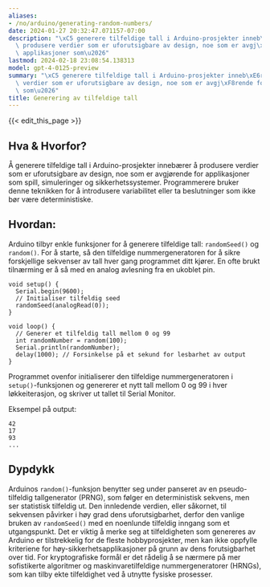 ```yaml
---
aliases:
- /no/arduino/generating-random-numbers/
date: 2024-01-27 20:32:47.071157-07:00
description: "\xC5 generere tilfeldige tall i Arduino-prosjekter inneb\xE6rer \xE5\
  \ produsere verdier som er uforutsigbare av design, noe som er avgj\xF8rende for\
  \ applikasjoner som\u2026"
lastmod: 2024-02-18 23:08:54.138313
model: gpt-4-0125-preview
summary: "\xC5 generere tilfeldige tall i Arduino-prosjekter inneb\xE6rer \xE5 produsere\
  \ verdier som er uforutsigbare av design, noe som er avgj\xF8rende for applikasjoner\
  \ som\u2026"
title: Generering av tilfeldige tall
---
```


{{< edit_this_page >}}

## Hva & Hvorfor?
Å generere tilfeldige tall i Arduino-prosjekter innebærer å produsere verdier som er uforutsigbare av design, noe som er avgjørende for applikasjoner som spill, simuleringer og sikkerhetssystemer. Programmerere bruker denne teknikken for å introdusere variabilitet eller ta beslutninger som ikke bør være deterministiske.

## Hvordan:
Arduino tilbyr enkle funksjoner for å generere tilfeldige tall: `randomSeed()` og `random()`. For å starte, så den tilfeldige nummergeneratoren for å sikre forskjellige sekvenser av tall hver gang programmet ditt kjører. En ofte brukt tilnærming er å så med en analog avlesning fra en ukoblet pin.

```Arduino
void setup() {
  Serial.begin(9600);
  // Initialiser tilfeldig seed
  randomSeed(analogRead(0));
}

void loop() {
  // Generer et tilfeldig tall mellom 0 og 99
  int randomNumber = random(100);
  Serial.println(randomNumber);
  delay(1000); // Forsinkelse på et sekund for lesbarhet av output
}
```

Programmet ovenfor initialiserer den tilfeldige nummergeneratoren i `setup()`-funksjonen og genererer et nytt tall mellom 0 og 99 i hver løkkeiterasjon, og skriver ut tallet til Serial Monitor.

Eksempel på output:
```
42
17
93
...
```

## Dypdykk
Arduinos `random()`-funksjon benytter seg under panseret av en pseudo-tilfeldig tallgenerator (PRNG), som følger en deterministisk sekvens, men ser statistisk tilfeldig ut. Den innledende verdien, eller såkornet, til sekvensen påvirker i høy grad dens uforutsigbarhet, derfor den vanlige bruken av `randomSeed()` med en noenlunde tilfeldig inngang som et utgangspunkt. Det er viktig å merke seg at tilfeldigheten som genereres av Arduino er tilstrekkelig for de fleste hobbyprosjekter, men kan ikke oppfylle kriteriene for høy-sikkerhetsapplikasjoner på grunn av dens forutsigbarhet over tid. For kryptografiske formål er det rådelig å se nærmere på mer sofistikerte algoritmer og maskinvaretilfeldige nummergeneratorer (HRNGs), som kan tilby ekte tilfeldighet ved å utnytte fysiske prosesser.

